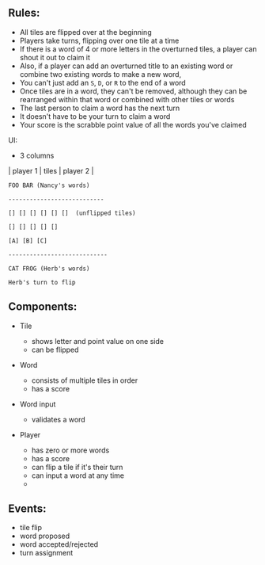 ## Rules:

- All tiles are flipped over at the beginning
- Players take turns, flipping over one tile at a time
- If there is a word of 4 or more letters in the overturned tiles, a player can shout it out to
  claim it
- Also, if a player can add an overturned title to an existing word or combine two existing words to
  make a new word,
- You can't just add an `S`, `D`, or `R` to the end of a word
- Once tiles are in a word, they can't be removed, although they can be rearranged within that word
  or combined with other tiles or words
- The last person to claim a word has the next turn
- It doesn't have to be your turn to claim a word
- Your score is the scrabble point value of all the words you've claimed

UI:

- 3 columns

| player 1 | tiles | player 2 |

```
FOO BAR (Nancy's words)

---------------------------

[] [] [] [] [] []  (unflipped tiles)

[] [] [] [] []

[A] [B] [C]

----------------------------

CAT FROG (Herb's words)

Herb's turn to flip
```



## Components:

- Tile
  - shows letter and point value on one side
  - can be flipped
- Word 
  - consists of multiple tiles in order
  - has a score
- Word input
  - validates a word

- Player
  - has zero or more words
  - has a score
  - can flip a tile if it's their turn
  - can input a word at any time
  - 
  



## Events:

- tile flip
- word proposed
- word accepted/rejected
- turn assignment
